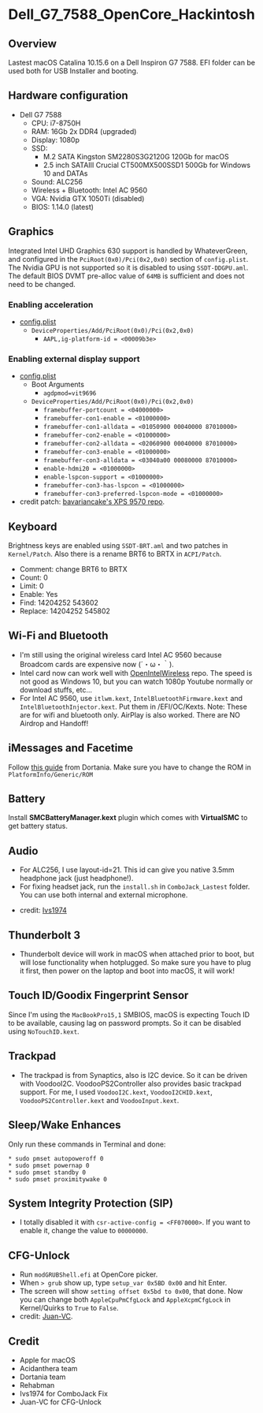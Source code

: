 # Dell_G7_7588_OpenCore_Hackintosh
## Overview
Lastest macOS Catalina 10.15.6 on a Dell Inspiron G7 7588.
EFI folder can be used both for USB Installer and booting.
## Hardware configuration
* Dell G7 7588
  - CPU: i7-8750H
  - RAM: 16Gb 2x DDR4 (upgraded)
  - Display: 1080p
  - SSD: 
      * M.2 SATA Kingston SM2280S3G2120G 120Gb for macOS
      * 2.5 inch SATAIII Crucial CT500MX500SSD1 500Gb for Windows 10 and DATAs
  - Sound: ALC256
  - Wireless + Bluetooth: Intel AC 9560
  - VGA: Nvidia GTX 1050Ti (disabled)
  - BIOS: 1.14.0 (latest)
  
## Graphics
Integrated Intel UHD Graphics 630 support is handled by WhateverGreen, and configured in the `PciRoot(0x0)/Pci(0x2,0x0)` section of `config.plist`.
The Nvidia GPU is not supported so it is disabled to using `SSDT-DDGPU.aml`.
The default BIOS DVMT pre-alloc value of `64MB` is sufficient and does not need to be changed.
### Enabling acceleration
* [config.plist](https://github.com/sn0wfL4ke98/Dell_G7_7588_OpenCore_Hackintosh/blob/master/EFI/OC/config.plist)
  * `DeviceProperties/Add/PciRoot(0x0)/Pci(0x2,0x0)`
    * `AAPL,ig-platform-id = <00009b3e>`
### Enabling external display support
* [config.plist](https://github.com/sn0wfL4ke98/Dell_G7_7588_OpenCore_Hackintosh/blob/master/EFI/OC/config.plist)
  * Boot Arguments
    * `agdpmod=vit9696`
  * `DeviceProperties/Add/PciRoot(0x0)/Pci(0x2,0x0)`
    * `framebuffer-portcount = <04000000>`
    * `framebuffer-con1-enable = <01000000>`
    * `framebuffer-con1-alldata = <01050900 00040000 87010000>`
    * `framebuffer-con2-enable = <01000000>`
    * `framebuffer-con2-alldata = <02060900 00040000 87010000>`
    * `framebuffer-con3-enable = <01000000>`
    * `framebuffer-con3-alldata = <03040a00 00080000 87010000>`
    * `enable-hdmi20 = <01000000>`
    * `enable-lspcon-support = <01000000>`
    * `framebuffer-con3-has-lspcon = <01000000>`
    * `framebuffer-con3-preferred-lspcon-mode = <01000000>`
* credit patch: [bavariancake's XPS 9570 repo](https://github.com/bavariancake/XPS9570-macOS#enabling-external-display-support).

## Keyboard
Brightness keys are enabled using `SSDT-BRT.aml` and two patches in `Kernel/Patch`.
Also there is a rename BRT6 to BRTX in `ACPI/Patch`.
  * Comment: change BRT6 to BRTX
  * Count: 0
  * Limit: 0
  * Enable: Yes
  * Find: 14204252 543602
  * Replace: 14204252 545802
  
## Wi-Fi and Bluetooth
- I'm still using the original wireless card Intel AC 9560 because Broadcom cards are expensive now (´・ω・｀).
- Intel card now can work well with [OpenIntelWireless](https://github.com/OpenIntelWireless) repo. The speed is not good as Windows 10, but you can watch 1080p Youtube normally or download stuffs, etc...
- For Intel AC 9560, use `itlwm.kext`, `IntelBluetoothFirmware.kext` and `IntelBluetoothInjector.kext`. Put them in /EFI/OC/Kexts.
Note: These are for wifi and bluetooth only. AirPlay is also worked. There are NO Airdrop and Handoff!

## iMessages and Facetime
Follow [this guide](https://dortania.github.io/OpenCore-Post-Install/universal/iservices.html) from Dortania.
Make sure you have to change the ROM in `PlatformInfo/Generic/ROM`

## Battery
Install **SMCBatteryManager.kext** plugin which comes with **VirtualSMC** to get battery status.

## Audio
- For ALC256, I use layout-id=21. This id can give you native 3.5mm headphone jack (just headphone!).
- For fixing headset jack, run the `install.sh` in `ComboJack_Lastest` folder. You can use both internal and external microphone.
* credit: [Ivs1974](https://github.com/lvs1974/ComboJack)

## Thunderbolt 3
- Thunderbolt device will work in macOS when attached prior to boot, but will lose functionality when hotplugged. So make sure you have to plug it first, then power on the laptop and boot into macOS, it will work!

## Touch ID/Goodix Fingerprint Sensor
Since I'm using the `MacBookPro15,1` SMBIOS, macOS is expecting Touch ID to be available, causing lag on password prompts. So it can be disabled using `NoTouchID.kext`.

## Trackpad
- The trackpad is from Synaptics, also is I2C device. So it can be driven with VoodooI2C. VoodooPS2Controller also provides basic trackpad support.
For me, I used `VoodooI2C.kext`, `VoodooI2CHID.kext`, `VoodooPS2Controller.kext` and `VoodooInput.kext`.

## Sleep/Wake Enhances
Only run these commands in Terminal and done:
  ```
  * sudo pmset autopoweroff 0 
  * sudo pmset powernap 0 
  * sudo pmset standby 0
  * sudo pmset proximitywake 0
  ```

## System Integrity Protection (SIP)
- I totally disabled it with `csr-active-config = <FF070000>`. If you want to enable it, change the value to `00000000`.

## CFG-Unlock
* Run `modGRUBShell.efi` at OpenCore picker.
* When `> grub` show up, type `setup_var 0x5BD 0x00` and hit Enter.
* The screen will show `setting offset 0x5bd to 0x00`, that done. Now you can change both `AppleCpuPmCfgLock` and `AppleXcpmCfgLock` in Kernel/Quirks to `True` to `False`.
* credit: [Juan-VC](https://juan-vc.github.io/oc-g7-guide/post-installation/disable-cfg-lock.html).

## Credit
* Apple for macOS
* Acidanthera team
* Dortania team
* Rehabman
* Ivs1974 for ComboJack Fix
* Juan-VC for CFG-Unlock
